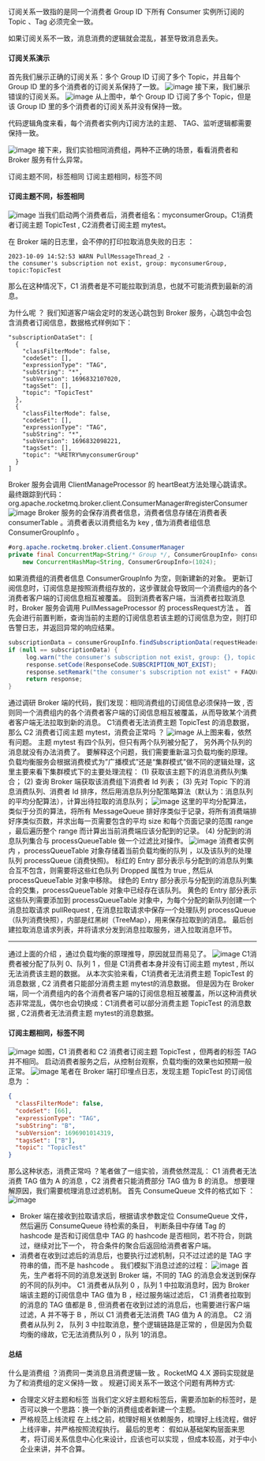 订阅关系一致指的是同一个消费者 Group ID 下所有 Consumer 实例所订阅的 Topic 、Tag 必须完全一致。

如果订阅关系不一致，消息消费的逻辑就会混乱，甚至导致消息丢失。

#### 订阅关系演示
首先我们展示正确的订阅关系：多个 Group ID 订阅了多个 Topic，并且每个 Group ID 里的多个消费者的订阅关系保持了一致。
  ![image](https://github.com/openHj/rocketMQ_cumulation/assets/162397625/724b3d91-d2ca-4702-b767-13f5625c6b42)
  接下来，我们展示错误的订阅关系。
![image](https://github.com/openHj/rocketMQ_cumulation/assets/162397625/9b34d27c-a694-43d1-8b73-bfc73530ce64)
从上图中，单个 Group ID 订阅了多个 Topic，但是该 Group ID 里的多个消费者的订阅关系并没有保持一致。

代码逻辑角度来看，每个消费者实例内订阅方法的主题、 TAG、监听逻辑都需要保持一致。

![image](https://github.com/openHj/rocketMQ_cumulation/assets/162397625/7be5e9c8-1cfe-4de6-8041-261cfc6f59b2)
接下来，我们实验相同消费组，两种不正确的场景，看看消费者和 Broker 服务有什么异常。 

订阅主题不同，标签相同
订阅主题相同，标签不同
#### 订阅主题不同，标签相同
![image](https://github.com/openHj/rocketMQ_cumulation/assets/162397625/44bc7435-aed1-4d68-aab6-5f38143850f9)
当我们启动两个消费者后，消费者组名：myconsumerGroup。C1消费者订阅主题 TopicTest , C2消费者订阅主题  mytest。

在 Broker 端的日志里，会不停的打印拉取消息失败的日志 ：
``` shell
2023-10-09 14:52:53 WARN PullMessageThread_2 - 
the consumer's subscription not exist, group: myconsumerGroup, topic:TopicTest
```
那么在这种情况下，C1 消费者是不可能拉取到消息，也就不可能消费到最新的消息。

为什么呢 ？ 我们知道客户端会定时的发送心跳包到 Broker 服务，心跳包中会包含消费者订阅信息，数据格式样例如下：
``` shell
"subscriptionDataSet": [
  {
    "classFilterMode": false,
    "codeSet": [],
    "expressionType": "TAG",
    "subString": "*",
    "subVersion": 1696832107020,
    "tagsSet": [],
    "topic": "TopicTest"
  },
  {
    "classFilterMode": false,
    "codeSet": [],
    "expressionType": "TAG",
    "subString": "*",
    "subVersion": 1696832098221,
    "tagsSet": [],
    "topic": "%RETRY%myconsumerGroup"
  }
]
```
Broker 服务会调用 ClientManageProcessor 的 heartBeat方法处理心跳请求。
最终跟踪到代码： org.apache.rocketmq.broker.client.ConsumerManager#registerConsumer
![image](https://github.com/openHj/rocketMQ_cumulation/assets/162397625/1099c7fa-d88c-4cbb-865b-87aed34c3027)
Broker 服务的会保存消费者信息，消费者信息存储在消费者表 consumerTable 。消费者表以消费组名为 key , 值为消费者组信息 ConsumerGroupInfo 。
``` java
#org.apache.rocketmq.broker.client.ConsumerManager
private final ConcurrentMap<String/* Group */, ConsumerGroupInfo> consumerTable =
    new ConcurrentHashMap<String, ConsumerGroupInfo>(1024);
```
如果消费组的消费者信息 ConsumerGroupInfo 为空，则新建新的对象。
更新订阅信息时，订阅信息是按照消费组存放的，这步骤就会导致同一个消费组内的各个消费者客户端的订阅信息相互被覆盖。
回到消费者客户端，当消费者拉取消息时，Broker 服务会调用 PullMessageProcessor 的 processRequest方法 。
首先会进行前置判断，查询当前的主题的订阅信息若该主题的订阅信息为空，则打印告警日志，并返回异常的响应结果。
``` java
subscriptionData = consumerGroupInfo.findSubscriptionData(requestHeader.getTopic());    
if (null == subscriptionData) {
     log.warn("the consumer's subscription not exist, group: {}, topic:{}", requestHeader.getConsumerGroup(), 
     response.setCode(ResponseCode.SUBSCRIPTION_NOT_EXIST);
     response.setRemark("the consumer's subscription not exist" + FAQUrl.suggestTodo(FAQUrl.SAME_GROUP_DIFFERENT_TOPIC));
     return response;
}
```
通过调研 Broker 端的代码，我们发现：相同消费组的订阅信息必须保持一致 , 否则同一个消费组内的各个消费者客户端的订阅信息相互被覆盖，从而导致某个消费者客户端无法拉取到新的消息。
C1消费者无法消费主题 TopicTest 的消息数据，那么 C2 消费者订阅主题 mytest，消费会正常吗 ？
![image](https://github.com/openHj/rocketMQ_cumulation/assets/162397625/e39bcc33-84f7-4be0-9d52-d6b72e1d48d8)
从上图来看，依然有问题。 主题 mytest 有四个队列，但只有两个队列被分配了， 另外两个队列的消息就没有办法消费了。 
要解释这个问题，我们需要重新温习负载均衡的原理。
负载均衡服务会根据消费模式为”广播模式”还是“集群模式”做不同的逻辑处理，这里主要来看下集群模式下的主要处理流程：
(1) 获取该主题下的消息消费队列集合；
(2) 查询 Broker 端获取该消费组下消费者 Id 列表；
(3) 先对 Topic 下的消息消费队列、消费者 Id 排序，然后用消息队列分配策略算法（默认为：消息队列的平均分配算法），计算出待拉取的消息队列；
![image](https://github.com/openHj/rocketMQ_cumulation/assets/162397625/58d35a19-eecb-44e5-8738-d56f876375c4)
这里的平均分配算法，类似于分页的算法，将所有 MessageQueue 排好序类似于记录，将所有消费端排好序类似页数，并求出每一页需要包含的平均 size 和每个页面记录的范围 range ，最后遍历整个 range 而计算出当前消费端应该分配到的记录。
(4) 分配到的消息队列集合与 processQueueTable 做一个过滤比对操作。
![image](https://github.com/openHj/rocketMQ_cumulation/assets/162397625/b3ee38f1-c714-4914-9692-18d6bcbf5e71)
消费者实例内 ，processQueueTable 对象存储着当前负载均衡的队列 ，以及该队列的处理队列 processQueue (消费快照)。
标红的 Entry 部分表示与分配到的消息队列集合互不包含，则需要将这些红色队列 Dropped 属性为 true , 然后从 processQueueTable 对象中移除。
绿色的 Entry 部分表示与分配到的消息队列集合的交集，processQueueTable 对象中已经存在该队列。
黄色的 Entry 部分表示这些队列需要添加到 processQueueTable 对象中，为每个分配的新队列创建一个消息拉取请求 pullRequest , 在消息拉取请求中保存一个处理队列 processQueue （队列消费快照），内部是红黑树（TreeMap），用来保存拉取到的消息。
最后创建拉取消息请求列表，并将请求分发到消息拉取服务，进入拉取消息环节。

---
通过上面的介绍 ，通过负载均衡的原理推导，原因就显而易见了。 
![image](https://github.com/openHj/rocketMQ_cumulation/assets/162397625/7faf8541-6cd4-4a9b-a9a8-f3d6ae269713)
C1消费者被分配了队列 0、队列 1 ，但是 C1消费者本身并没有订阅主题 mytest , 所以无法消费该主题的数据。
从本次实验来看，C1消费者无法消费主题 TopicTest 的消息数据 , C2 消费者只能部分消费主题 mytest的消息数据。
但是因为在 Broker 端，同一个消费组内的各个消费者客户端的订阅信息相互被覆盖，所以这种消费状态非常混乱，偶尔也会切换成：C1消费者可以部分消费主题 TopicTest 的消息数据 , C2消费者无法消费主题  mytest的消息数据。
#### 订阅主题相同，标签不同
![image](https://github.com/openHj/rocketMQ_cumulation/assets/162397625/e7994d2f-29bf-4b7a-ba53-d6e6c4cac4f5)
如图，C1 消费者和 C2 消费者订阅主题 TopicTest ，但两者的标签 TAG 并不相同。
启动消费者服务之后，从控制台观察，负载均衡的效果也如预期一般正常。
![image](https://github.com/openHj/rocketMQ_cumulation/assets/162397625/891cac22-e772-457c-915f-4f127f69582e)
笔者在 Broker 端打印埋点日志，发现主题 TopicTest 的订阅信息为 ：
``` json
{
  "classFilterMode": false,
  "codeSet": [66],
  "expressionType": "TAG",
  "subString": "B",
  "subVersion": 1696901014319,
  "tagsSet": ["B"],
  "topic": "TopicTest"
}
```
那么这种状态，消费正常吗 ？笔者做了一组实验，消费依然混乱：
C1 消费者无法消费 TAG 值为 A 的消息 ，C2 消费者只能消费部分 TAG 值为 B 的消息。
想要理解原因，我们需要梳理消息过滤机制。
首先 ConsumeQueue 文件的格式如下 ：
![image](https://github.com/openHj/rocketMQ_cumulation/assets/162397625/8605069b-38e5-4f41-ac2b-fe4783b82d24)
- Broker 端在接收到拉取请求后，根据请求参数定位 ConsumeQueue 文件，然后遍历 ConsumeQueue 待检索的条目， 判断条目中存储 Tag 的 hashcode 是否和订阅信息中 TAG 的 hashcode 是否相同，若不符合，则跳过，继续对比下一个， 符合条件的聚合后返回给消费者客户端。
- 消费者在收到过滤后的消息后，也要执行过滤机制，只不过过滤的是 TAG 字符串的值，而不是 hashcode 。
我们模拟下消息过滤的过程：
![image](https://github.com/openHj/rocketMQ_cumulation/assets/162397625/1aa31147-f95f-41e2-9577-973638b6f5e5)
首先，生产者将不同的消息发送到 Broker 端，不同的 TAG 的消息会发送到保存的不同的队列中。 
C1 消费者从队列 0 ，队列 1 中拉取消息时，因为 Broker 端该主题的订阅信息中 TAG 值为 B ，经过服务端过滤后， C1 消费者拉取到的消息的 TAG 值都是 B  , 但消费者在收到过滤的消息后，也需要进行客户端过滤，A 并不等于 B ，所以 C1 消费者无法消费 TAG 值为 A 的消息。
C2 消费者从队列 2， 队列 3 中拉取消息，整个逻辑链路是正常的 ，但是因为负载均衡的缘故，它无法消费队列 0 ，队列 1的消息。
#### 总结
什么是消费组 ？消费同一类消息且消费逻辑一致 。RocketMQ 4.X 源码实现就是为了和消费组的定义保持一致 。
规避订阅关系不一致这个问题有两种方式: 
- 合理定义好主题和标签
当我们定义好主题和标签后，需要添加新的标签时，是否可以换一个思路：换一个新的消费组或者新建一个主题。
- 严格规范上线流程
在上线之前，梳理好相关依赖服务，梳理好上线流程，做好上线评审，并严格按照流程执行。 
最后的思考：
假如从基础架构层面来思考，将订阅关系信息中心化来设计，应该也可以实现 ，但成本较高，对于中小企业来讲，并不合算。

